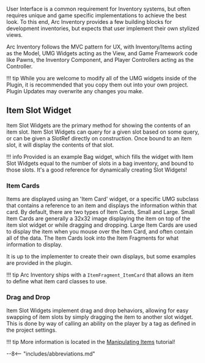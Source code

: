 User Interface is a common requirement for Inventory systems, but often requires unique and game specific implementations to achieve the best look.  To this end, Arc Inventory provides a few building blocks for development inventories, but expects that user implement their own stylized views.  

Arc Inventory follows the MVC pattern for UX, with Inventory/Items acting as the Model, UMG Widgets acting as the View, and Game Framework code like Pawns, the Inventory Component, and Player Controllers acting as the Controller.

!!! tip
    While you are welcome to modify all of the UMG widgets inside of the Plugin, it is recommended that you copy them out into your own project.  Plugin Updates may overwrite any changes you make.

## Item Slot Widget

Item Slot Widgets are the primary method for showing the contents of an item slot.  Item Slot Widgets can query for a given slot based on some query, or can be given a SlotRef directly on construction.  Once bound to an item slot, it will display the contents of that slot.

!!! info 
    Provided is an example Bag widget, which fills the widget with Item Slot Widgets equal to the number of slots in a bag inventory, and bound to those slots.  It's a good reference for dynamically creating Slot Widgets!

### Item Cards

Items are displayed using an 'Item Card' widget, or a specific UMG subclass that contains a reference to an item and displays the information within that card.  By default, there are two types of Item Cards, Small and Large.  Small Item Cards are generally a 32x32 image displaying the item on top of the item slot widget or while dragging and dropping.  Large Item Cards are used to display the item when you mouse over the Item Card, and often contain all of the data.  The Item Cards look into the Item Fragments for what information to display.

It is up to the implementer to create their own displays, but some examples are provided in the plugin.  

!!! tip
    Arc Inventory ships with a `ItemFragment_ItemCard` that allows an item to define what item card classes to use.  

### Drag and Drop

Item Slot Widgets implement drag and drop behaviors, allowing for easy swapping of item slots by simply dragging the item to another slot widget.  This is done by way of calling an ability on the player by a tag as defined in the project settings.  

!!! tip
    More information is located in the [Manipulating Items](../tutorials/containers) tutorial!

--8<-- "includes/abbreviations.md"